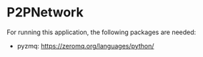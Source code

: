 # P2PNetwork

For running this application, the following packages are needed:
* pyzmq: https://zeromq.org/languages/python/